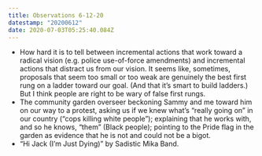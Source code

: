 ```yaml
---
title: Observations 6-12-20
datestamp: "20200612"
date: 2020-07-03T05:25:40.084Z
---
```

- How hard it is to tell between incremental actions that work toward a radical vision (e.g. police use-of-force amendments) and incremental actions that distract us from our vision. It seems like, sometimes, proposals that seem too small or too weak are genuinely the best first rung on a ladder toward our goal. (And that it’s smart to build ladders.) But I think people are right to be wary of false first rungs.
- The community garden overseer beckoning Sammy and me toward him on our way to a protest, asking us if we knew what’s “really going on” in our country (“cops killing white people”); explaining that he works with, and so he knows, “them” (Black people); pointing to the Pride flag in the garden as evidence that he is not and could not be a bigot.
- “Hi Jack (I’m Just Dying)” by Sadistic Mika Band.